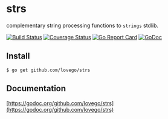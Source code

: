 # strs
complementary string processing functions to `strings` stdlib.

[![Build Status](https://travis-ci.org/lovego/strs.svg?branch=master)](https://travis-ci.org/lovego/strs)
[![Coverage Status](https://img.shields.io/coveralls/github/lovego/strs/master.svg)](https://coveralls.io/github/lovego/strs?branch=master)
[![Go Report Card](https://goreportcard.com/badge/github.com/lovego/strs)](https://goreportcard.com/report/github.com/lovego/strs)
[![GoDoc](https://godoc.org/github.com/lovego/strs?status.svg)](https://godoc.org/github.com/lovego/strs)

## Install
`$ go get github.com/lovego/strs`


## Documentation
[https://godoc.org/github.com/lovego/strs](https://godoc.org/github.com/lovego/strs)
